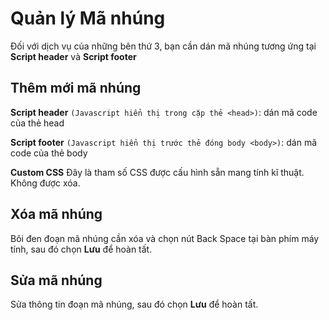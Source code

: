 # Quản lý Mã nhúng

Đối với dịch vụ của những bên thứ 3, bạn cần dán mã nhúng tương ứng tại **Script header** và **Script footer**

## Thêm mới mã nhúng

**Script header**
`(Javascript hiển thị trong cặp thẻ <head>)`: dán mã code của thẻ head

**Script footer**
`(Javascript hiển thị trước thẻ đóng body <body>)`: dán mã code của thẻ body

**Custom CSS**
Đây là tham số CSS được cấu hình sẵn mang tính kĩ thuật. Không được xóa.
  
## Xóa mã nhúng
Bôi đen đoạn mã nhúng cần xóa và chọn nút Back Space tại bàn phím máy tính, sau đó chọn **Lưu** để hoàn tất.

## Sửa mã nhúng
Sửa thông tin đoạn mã nhúng, sau đó chọn **Lưu** để hoàn tất.
